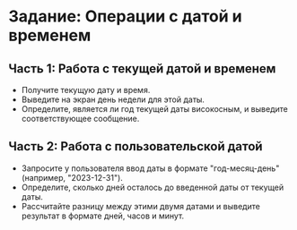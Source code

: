 # Задание: Операции с датой и временем

## Часть 1: Работа с текущей датой и временем
- Получите текущую дату и время.
- Выведите на экран день недели для этой даты.
- Определите, является ли год текущей даты високосным, и выведите соответствующее сообщение.

## Часть 2: Работа с пользовательской датой
- Запросите у пользователя ввод даты в формате "год-месяц-день" (например, "2023-12-31").
- Определите, сколько дней осталось до введенной даты от текущей даты.
- Рассчитайте разницу между этими двумя датами и выведите результат в формате дней, часов и минут.
